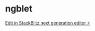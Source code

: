 # ngblet

[Edit in StackBlitz next generation editor ⚡️](https://stackblitz.com/~/github.com/kle-pra/ngblet)
